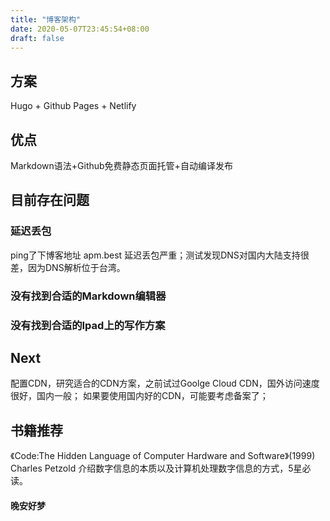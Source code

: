 ```yaml
---
title: "博客架构"
date: 2020-05-07T23:45:54+08:00
draft: false
---
```

## 方案
Hugo + Github Pages + Netlify
## 优点
Markdown语法+Github免费静态页面托管+自动编译发布
## 目前存在问题
### 延迟丢包
ping了下博客地址 apm.best 延迟丢包严重；测试发现DNS对国内大陆支持很差，因为DNS解析位于台湾。
### 没有找到合适的Markdown编辑器
### 没有找到合适的Ipad上的写作方案
## Next
配置CDN，研究适合的CDN方案，之前试过Goolge Cloud CDN，国外访问速度很好，国内一般；
如果要使用国内好的CDN，可能要考虑备案了；
## 书籍推荐
《Code:The Hidden Language of Computer Hardware and Software》(1999)  Charles Petzold
介绍数字信息的本质以及计算机处理数字信息的方式，5星必读。

#### 晚安好梦
